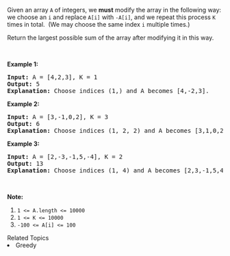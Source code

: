 <p>Given an array <code>A</code> of integers, we <strong>must</strong>&nbsp;modify the array in the following way: we choose an <code>i</code>&nbsp;and replace&nbsp;<code>A[i]</code> with <code>-A[i]</code>, and we repeat this process <code>K</code> times in total.&nbsp; (We may choose the same index <code>i</code> multiple times.)</p>

<p>Return the largest possible sum of the array after modifying it in this way.</p>

<p>&nbsp;</p>

<p><strong>Example 1:</strong></p>

<pre>
<strong>Input: </strong>A = <span id="example-input-1-1">[4,2,3]</span>, K = <span id="example-input-1-2">1</span>
<strong>Output: </strong><span id="example-output-1">5
<strong>Explanation: </strong>Choose indices (1,) and A becomes [4,-2,3].</span>
</pre>

<div>
<p><strong>Example 2:</strong></p>

<pre>
<strong>Input: </strong>A = <span id="example-input-2-1">[3,-1,0,2]</span>, K = <span id="example-input-2-2">3</span>
<strong>Output: </strong>6
<span id="example-output-1"><strong>Explanation: </strong>Choose indices (1, 2, 2) and A becomes [3,1,0,2].</span>
</pre>

<div>
<p><strong>Example 3:</strong></p>

<pre>
<strong>Input: </strong>A = <span id="example-input-3-1">[2,-3,-1,5,-4]</span>, K = <span id="example-input-3-2">2</span>
<strong>Output: </strong><span id="example-output-3">13
</span><span id="example-output-1"><strong>Explanation: </strong>Choose indices (1, 4) and A becomes [2,3,-1,5,4].</span>
</pre>
</div>
</div>

<p>&nbsp;</p>

<p><strong>Note:</strong></p>

<ol>
	<li><code>1 &lt;= A.length &lt;= 10000</code></li>
	<li><code>1 &lt;= K &lt;= 10000</code></li>
	<li><code>-100 &lt;= A[i] &lt;= 100</code></li>
</ol>
<div><div>Related Topics</div><div><li>Greedy</li></div></div>